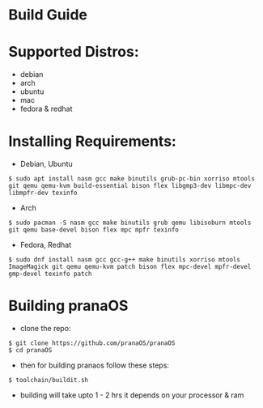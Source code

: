 # Build Guide

# Supported Distros:

- debian
- arch
- ubuntu
- mac
- fedora & redhat

# Installing Requirements:

- Debian, Ubuntu
```
$ sudo apt install nasm gcc make binutils grub-pc-bin xorriso mtools git qemu qemu-kvm build-essential bison flex libgmp3-dev libmpc-dev libmpfr-dev texinfo
```

- Arch
```
$ sudo pacman -S nasm gcc make binutils grub qemu libisoburn mtools git qemu base-devel bison flex mpc mpfr texinfo
```

- Fedora, Redhat
```
$ sudo dnf install nasm gcc gcc-g++ make binutils xorriso mtools ImageMagick git qemu qemu-kvm patch bison flex mpc-devel mpfr-devel gmp-devel texinfo patch 
```

# Building pranaOS

- clone the repo:

```
$ git clone https://github.com/pranaOS/pranaOS
$ cd pranaOS
```

- then for building pranaos follow these steps:

```
$ toolchain/buildit.sh
```
- building will take upto 1 - 2 hrs it depends on your processor & ram


